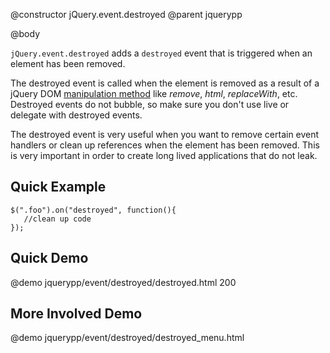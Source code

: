 @constructor jQuery.event.destroyed
@parent jquerypp

@body

`jQuery.event.destroyed` adds a `destroyed` event that is triggered when an element has been removed.

The destroyed event is called when the element is removed as a result of a jQuery DOM
[manipulation method](http://api.jquery.com/category/manipulation/) like *remove*, *html*, *replaceWith*, etc.
Destroyed events do not bubble, so make sure you don't use live or delegate with destroyed events.

The destroyed event is very useful when you want to remove certain event handlers or clean up references
when the element has been removed. This is very important in order to create long lived applications
that do not leak.

## Quick Example

	$(".foo").on("destroyed", function(){
	   //clean up code
	});

## Quick Demo

@demo jquerypp/event/destroyed/destroyed.html 200

## More Involved Demo

@demo jquerypp/event/destroyed/destroyed_menu.html 